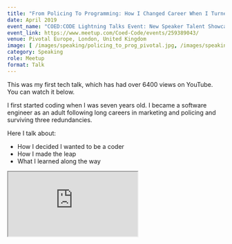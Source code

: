 ```yaml
---
title: "From Policing To Programming: How I Changed Career When I Turned 40"
date: April 2019
event_name: "COED:CODE Lightning Talks Event: New Speaker Talent Showcase"
event_link: https://www.meetup.com/Coed-Code/events/259389043/
venue: Pivotal Europe, London, United Kingdom
image: [ /images/speaking/policing_to_prog_pivotal.jpg, /images/speaking/policing_to_prog_comment.jpg ]
category: Speaking
role: Meetup
format: Talk
---
```


This was my first tech talk, which has had over 6400 views on YouTube.  You can watch it below.

I first started coding when I was seven years old.  I became a software engineer as an adult following long careers in marketing and policing and surviving three redundancies.

Here I talk about:

* How I decided I wanted to be a coder
* How I made the leap
* What I learned along the way

<div class="embed-responsive embed-responsive-16by9">
  <iframe class="embed-responsive-item" src="https://www.youtube.com/embed/Bghs_OyTbrE" allowfullscreen></iframe>
</div><br/>
